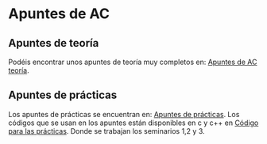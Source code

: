 # Apuntes de AC
## Apuntes de teoría
Podéis encontrar unos apuntes de teoría muy completos en: [Apuntes de AC teoría]( https://github.com/paula1999/Apuntes/tree/master/AC ).
## Apuntes de prácticas
Los apuntes de prácticas se encuentran en: [Apuntes de prácticas](https://github.com/Mapachana/Apuntes/blob/master/AC).
Los códigos que se usan en los apuntes están disponibles en c y c++ en [Código para las prácticas]( https://pccito.ugr.es/ac/ ). Donde se trabajan los seminarios 1,2 y 3. 
